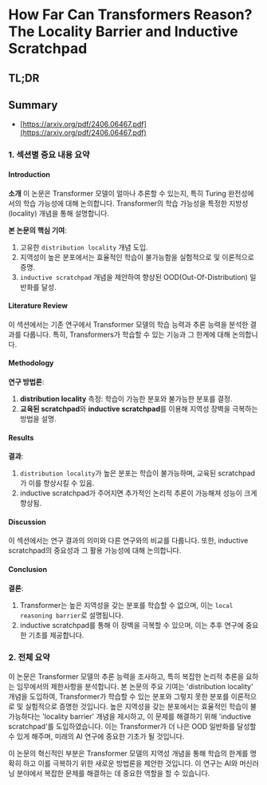 # How Far Can Transformers Reason? The Locality Barrier and Inductive Scratchpad
## TL;DR
## Summary
- [https://arxiv.org/pdf/2406.06467.pdf](https://arxiv.org/pdf/2406.06467.pdf)

### 1. 섹션별 중요 내용 요약

#### Introduction
**소개** 
이 논문은 Transformer 모델이 얼마나 추론할 수 있는지, 특히 Turing 완전성에서의 학습 가능성에 대해 논의합니다. Transformer의 학습 가능성을 특정한 지방성(locality) 개념을 통해 설명합니다.

**본 논문의 핵심 기여**:
1. 고유한 `distribution locality` 개념 도입.
2. 지역성이 높은 분포에서는 효율적인 학습이 불가능함을 실험적으로 및 이론적으로 증명.
3. `inductive scratchpad` 개념을 제안하여 향상된 OOD(Out-Of-Distribution) 일반화를 달성.

#### Literature Review
이 섹션에서는 기존 연구에서 Transformer 모델의 학습 능력과 추론 능력을 분석한 결과를 다룹니다. 특히, Transformers가 학습할 수 있는 기능과 그 한계에 대해 논의합니다.

#### Methodology
**연구 방법론**:
1. **distribution locality** 측정: 학습이 가능한 분포와 불가능한 분포를 결정.
2. **교육된 scratchpad**와 **inductive scratchpad**를 이용해 지역성 장벽을 극복하는 방법을 설명.

#### Results
**결과**:
1. `distribution locality`가 높은 분포는 학습이 불가능하며, 교육된 scratchpad가 이를 향상시킬 수 있음.
2. inductive scratchpad가 주어지면 추가적인 논리적 추론이 가능해져 성능이 크게 향상됨.

#### Discussion
이 섹션에서는 연구 결과의 의미와 다른 연구와의 비교를 다룹니다. 또한, inductive scratchpad의 중요성과 그 활용 가능성에 대해 논의합니다.

#### Conclusion
**결론**:
1. Transformer는 높은 지역성을 갖는 분포를 학습할 수 없으며, 이는 `local reasoning barrier`로 설명됩니다.
2. inductive scratchpad를 통해 이 장벽을 극복할 수 있으며, 이는 추후 연구에 중요한 기초를 제공합니다.

### 2. 전체 요약

이 논문은 Transformer 모델의 추론 능력을 조사하고, 특히 복잡한 논리적 추론을 요하는 임무에서의 제한사항을 분석합니다. 본 논문의 주요 기여는 'distribution locality' 개념을 도입하여, Transformer가 학습할 수 있는 분포와 그렇지 못한 분포를 이론적으로 및 실험적으로 증명한 것입니다. 높은 지역성을 갖는 분포에서는 효율적인 학습이 불가능하다는 'locality barrier' 개념을 제시하고, 이 문제를 해결하기 위해 'inductive scratchpad'를 도입하였습니다. 이는 Transformer가 더 나은 OOD 일반화를 달성할 수 있게 해주며, 미래의 AI 연구에 중요한 기초가 될 것입니다.

이 논문의 혁신적인 부분은 Transformer 모델의 지역성 개념을 통해 학습의 한계를 명확히 하고 이를 극복하기 위한 새로운 방법론을 제안한 것입니다. 이 연구는 AI와 머신러닝 분야에서 복잡한 문제를 해결하는 데 중요한 역할을 할 수 있습니다.